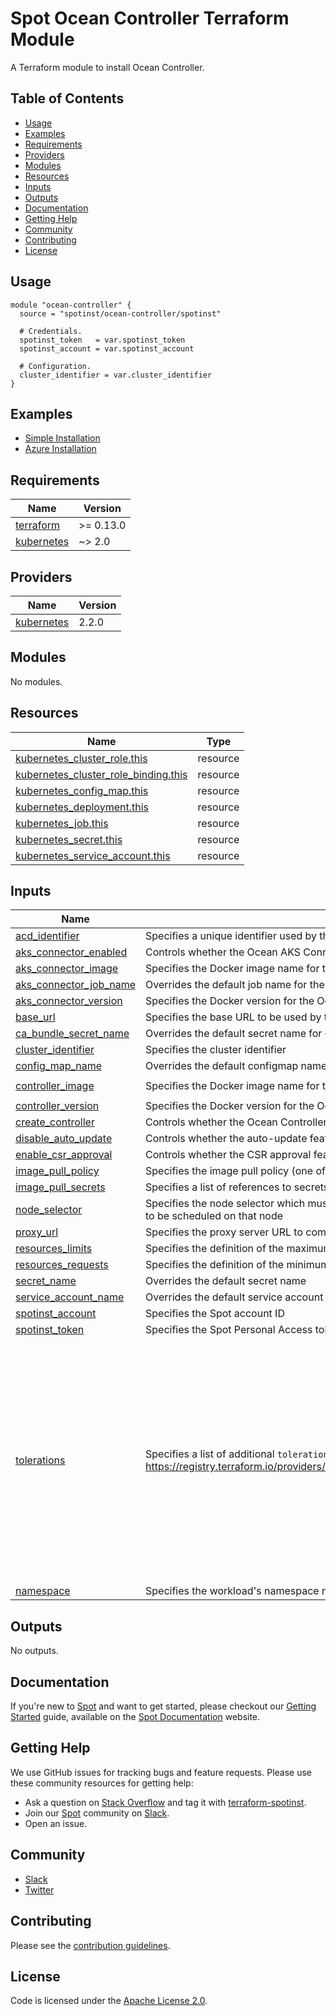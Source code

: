 # Spot Ocean Controller Terraform Module

A Terraform module to install Ocean Controller.

## Table of Contents

- [Usage](#usage)
- [Examples](#examples)
- [Requirements](#requirements)
- [Providers](#providers)
- [Modules](#modules)
- [Resources](#resources)
- [Inputs](#inputs)
- [Outputs](#outputs)
- [Documentation](#documentation)
- [Getting Help](#getting-help)
- [Community](#community)
- [Contributing](#contributing)
- [License](#license)

## Usage

```hcl
module "ocean-controller" {
  source = "spotinst/ocean-controller/spotinst"

  # Credentials.
  spotinst_token   = var.spotinst_token
  spotinst_account = var.spotinst_account

  # Configuration.
  cluster_identifier = var.cluster_identifier
}
```

## Examples

- [Simple Installation](https://github.com/spotinst/terraform-spotinst-ocean-controller/tree/master/examples/simple-installation)
- [Azure Installation](https://github.com/spotinst/terraform-spotinst-ocean-controller/tree/master/examples/azure-installation)

<!-- BEGINNING OF PRE-COMMIT-TERRAFORM DOCS HOOK -->
## Requirements

| Name | Version |
|------|---------|
| <a name="requirement_terraform"></a> [terraform](#requirement\_terraform) | >= 0.13.0 |
| <a name="requirement_kubernetes"></a> [kubernetes](#requirement\_kubernetes) | ~> 2.0 |

## Providers

| Name | Version |
|------|---------|
| <a name="provider_kubernetes"></a> [kubernetes](#provider\_kubernetes) | 2.2.0 |

## Modules

No modules.

## Resources

| Name | Type |
|------|------|
| [kubernetes_cluster_role.this](https://registry.terraform.io/providers/hashicorp/kubernetes/latest/docs/resources/cluster_role) | resource |
| [kubernetes_cluster_role_binding.this](https://registry.terraform.io/providers/hashicorp/kubernetes/latest/docs/resources/cluster_role_binding) | resource |
| [kubernetes_config_map.this](https://registry.terraform.io/providers/hashicorp/kubernetes/latest/docs/resources/config_map) | resource |
| [kubernetes_deployment.this](https://registry.terraform.io/providers/hashicorp/kubernetes/latest/docs/resources/deployment) | resource |
| [kubernetes_job.this](https://registry.terraform.io/providers/hashicorp/kubernetes/latest/docs/resources/job) | resource |
| [kubernetes_secret.this](https://registry.terraform.io/providers/hashicorp/kubernetes/latest/docs/resources/secret) | resource |
| [kubernetes_service_account.this](https://registry.terraform.io/providers/hashicorp/kubernetes/latest/docs/resources/service_account) | resource |

## Inputs

| Name | Description | Type | Default                                                                                                                                                                                                                                                                                                                                                                                                                                | Required |
|------|-------------|------|----------------------------------------------------------------------------------------------------------------------------------------------------------------------------------------------------------------------------------------------------------------------------------------------------------------------------------------------------------------------------------------------------------------------------------------|:--------:|
| <a name="input_acd_identifier"></a> [acd\_identifier](#input\_acd\_identifier) | Specifies a unique identifier used by the Ocean AKS Connector when importing an AKS cluster | `string` | `null`                                                                                                                                                                                                                                                                                                                                                                                                                                 | no |
| <a name="input_aks_connector_enabled"></a> [aks\_connector\_enabled](#input\_aks\_connector\_enabled) | Controls whether the Ocean AKS Connector should be deployed (requires a valid `acd_identifier`) | `bool` | `true`                                                                                                                                                                                                                                                                                                                                                                                                                                 | no |
| <a name="input_aks_connector_image"></a> [aks\_connector\_image](#input\_aks\_connector\_image) | Specifies the Docker image name for the Ocean AKS Connector that should be deployed | `string` | `"spotinst/ocean-aks-connector"`                                                                                                                                                                                                                                                                                                                                                                                                       | no |
| <a name="input_aks_connector_job_name"></a> [aks\_connector\_job\_name](#input\_aks\_connector\_job\_name) | Overrides the default job name for the Ocean AKS Connector | `string` | `null`                                                                                                                                                                                                                                                                                                                                                                                                                                 | no |
| <a name="input_aks_connector_version"></a> [aks\_connector\_version](#input\_aks\_connector\_version) | Specifies the Docker version for the Ocean AKS Connector that should be deployed | `string` | `"1.0.8"`                                                                                                                                                                                                                                                                                                                                                                                                                              | no |
| <a name="input_base_url"></a> [base\_url](#input\_base\_url) | Specifies the base URL to be used by the HTTP client | `string` | `""`                                                                                                                                                                                                                                                                                                                                                                                                                                   | no |
| <a name="input_ca_bundle_secret_name"></a> [ca\_bundle\_secret\_name](#input\_ca\_bundle\_secret\_name) | Overrides the default secret name for custom CA bundle | `string` | `null`                                                                                                                                                                                                                                                                                                                                                                                                                                 | no |
| <a name="input_cluster_identifier"></a> [cluster\_identifier](#input\_cluster\_identifier) | Specifies the cluster identifier | `string` | n/a                                                                                                                                                                                                                                                                                                                                                                                                                                    | yes |
| <a name="input_config_map_name"></a> [config\_map\_name](#input\_config\_map\_name) | Overrides the default configmap name | `string` | `null`                                                                                                                                                                                                                                                                                                                                                                                                                                 | no |
| <a name="input_controller_image"></a> [controller\_image](#input\_controller\_image) | Specifies the Docker image name for the Ocean Controller that should be deployed | `string` | `"gcr.io/spotinst-artifacts/kubernetes-cluster-controller"`                                                                                                                                                                                                                                                                                                                                                                            | no |
| <a name="input_controller_version"></a> [controller\_version](#input\_controller\_version) | Specifies the Docker version for the Ocean Controller that should be deployed | `string` | `"1.0.101"`                                                                                                                                                                                                                                                                                                                                                                                                                            | no |
| <a name="input_create_controller"></a> [create\_controller](#input\_create\_controller) | Controls whether the Ocean Controller should be deployed (it affects all resources) | `bool` | `true`                                                                                                                                                                                                                                                                                                                                                                                                                                 | no |
| <a name="input_disable_auto_update"></a> [disable\_auto\_update](#input\_disable\_auto\_update) | Controls whether the auto-update feature should be disabled | `bool` | `false`                                                                                                                                                                                                                                                                                                                                                                                                                                | no |
| <a name="input_enable_csr_approval"></a> [enable\_csr\_approval](#input\_enable\_csr\_approval) | Controls whether the CSR approval feature should be enabled | `bool` | `false`                                                                                                                                                                                                                                                                                                                                                                                                                                | no |
| <a name="input_image_pull_policy"></a> [image\_pull\_policy](#input\_image\_pull\_policy) | Specifies the image pull policy (one of: Always, Never, IfNotPresent) | `string` | `"Always"`                                                                                                                                                                                                                                                                                                                                                                                                                             | no |
| <a name="input_image_pull_secrets"></a> [image\_pull\_secrets](#input\_image\_pull\_secrets) | Specifies a list of references to secrets in the same namespace to use for pulling the image | `list(string)` | `[]`                                                                                                                                                                                                                                                                                                                                                                                                                                   | no |
| <a name="input_node_selector"></a> [node\_selector](#input\_node\_selector) | Specifies the node selector which must match a node's labels for the Ocean Controller resources to be scheduled on that node | `map(string)` | `null`                                                                                                                                                                                                                                                                                                                                                                                                                                 | no |
| <a name="input_proxy_url"></a> [proxy\_url](#input\_proxy\_url) | Specifies the proxy server URL to communicate through | `string` | `""`                                                                                                                                                                                                                                                                                                                                                                                                                                   | no |
| <a name="input_resources_limits"></a> [resources\_limits](#input\_resources\_limits) | Specifies the definition of the maximum amount of compute resources allowed | `map(any)` | `null`                                                                                                                                                                                                                                                                                                                                                                                                                                 | no |
| <a name="input_resources_requests"></a> [resources\_requests](#input\_resources\_requests) | Specifies the definition of the minimum amount of compute resources required | `map(any)` | `null`                                                                                                                                                                                                                                                                                                                                                                                                                                 | no |
| <a name="input_secret_name"></a> [secret\_name](#input\_secret\_name) | Overrides the default secret name | `string` | `null`                                                                                                                                                                                                                                                                                                                                                                                                                                 | no |
| <a name="input_service_account_name"></a> [service\_account\_name](#input\_service\_account\_name) | Overrides the default service account name | `string` | `null`                                                                                                                                                                                                                                                                                                                                                                                                                                 | no |
| <a name="input_spotinst_account"></a> [spotinst\_account](#input\_spotinst\_account) | Specifies the Spot account ID | `string` | n/a                                                                                                                                                                                                                                                                                                                                                                                                                                    | yes |
| <a name="input_spotinst_token"></a> [spotinst\_token](#input\_spotinst\_token) | Specifies the Spot Personal Access token | `string` | n/a                                                                                                                                                                                                                                                                                                                                                                                                                                    | yes |
| <a name="input_tolerations"></a> [tolerations](#input\_tolerations) | Specifies a list of additional `toleration` objects, see: https://registry.terraform.io/providers/hashicorp/kubernetes/latest/docs/resources/pod#toleration | `list(any)` | <pre>[<br>  {<br>    "effect": "NoExecute",<br>    "key": "node.kubernetes.io/not-ready",<br>    "operator": "Exists",<br>    "toleration_seconds": 150<br>  },<br>  {<br>    "effect": "NoExecute",<br>    "key": "node.kubernetes.io/unreachable",<br>    "operator": "Exists",<br>    "toleration_seconds": 150<br>  },<br>  {<br>    "key": "node-role.kubernetes.io/control-plane",<br>    "operator": "Exists"<br>  }<br>]</pre> | no |
| <a name="namespace"></a> [namespace](#namespace) | Specifies the workload's namespace name | `string` | kube-system                                                                                                                                                                                                                                                                                                                                                                                                                            | no |

## Outputs

No outputs.
<!-- END OF PRE-COMMIT-TERRAFORM DOCS HOOK -->

## Documentation

If you're new to [Spot](https://spot.io/) and want to get started, please checkout our [Getting Started](https://docs.spot.io/connect-your-cloud-provider/) guide, available on the [Spot Documentation](https://docs.spot.io/) website.

## Getting Help

We use GitHub issues for tracking bugs and feature requests. Please use these community resources for getting help:

- Ask a question on [Stack Overflow](https://stackoverflow.com/) and tag it with [terraform-spotinst](https://stackoverflow.com/questions/tagged/terraform-spotinst/).
- Join our [Spot](https://spot.io/) community on [Slack](http://slack.spot.io/).
- Open an issue.

## Community

- [Slack](http://slack.spot.io/)
- [Twitter](https://twitter.com/spot_hq/)

## Contributing

Please see the [contribution guidelines](CONTRIBUTING.md).

## License

Code is licensed under the [Apache License 2.0](LICENSE).
